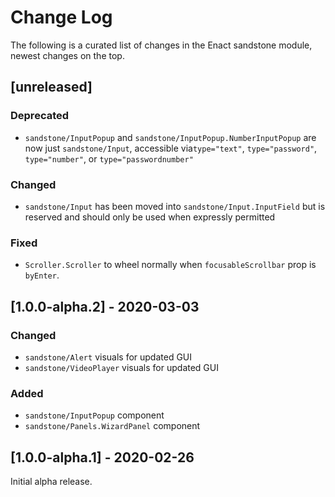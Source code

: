 # Change Log

The following is a curated list of changes in the Enact sandstone module, newest changes on the top.

## [unreleased]

### Deprecated

- `sandstone/InputPopup` and `sandstone/InputPopup.NumberInputPopup` are now just `sandstone/Input`, accessible via`type="text"`, `type="password"`, `type="number"`, or `type="passwordnumber"`

### Changed

- `sandstone/Input` has been moved into `sandstone/Input.InputField` but is reserved and should only be used when expressly permitted

### Fixed

- `Scroller.Scroller` to wheel normally when `focusableScrollbar` prop is `byEnter`.

## [1.0.0-alpha.2] - 2020-03-03

### Changed

- `sandstone/Alert` visuals for updated GUI
- `sandstone/VideoPlayer` visuals for updated GUI

### Added

- `sandstone/InputPopup` component
- `sandstone/Panels.WizardPanel` component

## [1.0.0-alpha.1] - 2020-02-26

Initial alpha release.
